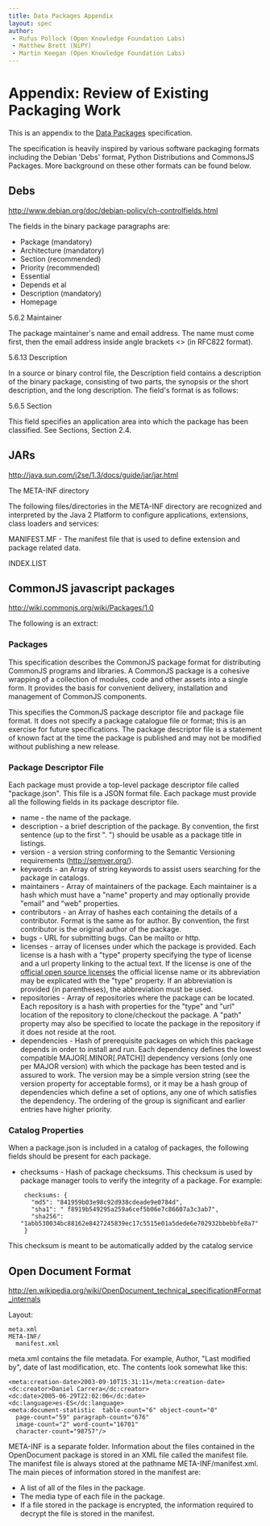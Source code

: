 ```yaml
---
title: Data Packages Appendix
layout: spec
author:
 - Rufus Pollock (Open Knowledge Foundation Labs)
 - Matthew Brett (NiPY)
 - Martin Keegan (Open Knowledge Foundation Labs)
---
```


# Appendix: Review of Existing Packaging Work

This is an appendix to the [Data Packages](/data-packages/) specification.



The specification is heavily inspired by various software packaging formats
including the Debian 'Debs' format, Python Distributions and CommonsJS
Packages. More background on these other formats can be found below.

## Debs

http://www.debian.org/doc/debian-policy/ch-controlfields.html

The fields in the binary package paragraphs are:

* Package (mandatory)
* Architecture (mandatory)
* Section (recommended)
* Priority (recommended)
* Essential
* Depends et al
* Description (mandatory)
* Homepage

5.6.2 Maintainer

The package maintainer's name and email address. The name must come first, then
the email address inside angle brackets <> (in RFC822 format).

5.6.13 Description

In a source or binary control file, the Description field contains a
description of the binary package, consisting of two parts, the synopsis or the
short description, and the long description. The field's format is as follows:

5.6.5 Section

This field specifies an application area into which the package has been
classified. See Sections, Section 2.4.

## JARs

http://java.sun.com/j2se/1.3/docs/guide/jar/jar.html

The META-INF directory

The following files/directories in the META-INF directory are recognized and
interpreted by the Java 2 Platform to configure applications, extensions, class
loaders and services:

MANIFEST.MF - The manifest file that is used to define extension and package
related data.

INDEX.LIST

## CommonJS javascript packages

http://wiki.commonjs.org/wiki/Packages/1.0

The following is an extract:

### Packages

This specification describes the CommonJS package format for distributing
CommonJS programs and libraries. A CommonJS package is a cohesive wrapping of a
collection of modules, code and other assets into a single form. It provides
the basis for convenient delivery, installation and management of CommonJS
components.

This specifies the CommonJS package descriptor file and package file format. It
does not specify a package catalogue file or format; this is an exercise for
future specifications.  The package descriptor file is a statement of known
fact at the time the package is published and may not be modified without
publishing a new release.

### Package Descriptor File

Each package must provide a top-level package descriptor file called
"package.json". This file is a JSON format file. Each package must provide all
the following fields in its package descriptor file.

* name - the name of the package.
* description - a brief description of the package. By convention, the first
  sentence (up to the first ". ") should be usable as a package title in
  listings.
* version - a version string conforming to the Semantic Versioning requirements
  (http://semver.org/).
* keywords - an Array of string keywords to assist users searching for the
  package in catalogs.
* maintainers - Array of maintainers of the package. Each maintainer is a hash
  which must have a "name" property and may optionally provide "email" and
  "web" properties.
* contributors - an Array of hashes each containing the details of a
  contributor. Format is the same as for author. By convention, the first
  contributor is the original author of the package.
* bugs - URL for submitting bugs. Can be mailto or http.
* licenses - array of licenses under which the package is provided. Each
  license is a hash with a "type" property specifying the type of license and a
  url property linking to the actual text. If the license is one of the
  [official open source licenses](http://www.opensource.org/licenses/alphabetical)
  the official license name or its abbreviation may be explicated
  with the "type" property.  If an abbreviation is provided (in parentheses),
  the abbreviation must be used.
* repositories - Array of repositories where the package can be located. Each
  repository is a hash with properties for the "type" and "url" location of the
  repository to clone/checkout the package. A "path" property may also be
  specified to locate the package in the repository if it does not reside at
  the root.
* dependencies - Hash of prerequisite packages on which this package depends in
  order to install and run. Each dependency defines the lowest compatible
  MAJOR[.MINOR[.PATCH]] dependency versions (only one per MAJOR version) with
  which the package has been tested and is assured to work. The version may be
  a simple version string (see the version property for acceptable forms), or
  it may be a hash group of dependencies which define a set of options, any one
  of which satisfies the dependency. The ordering of the group is significant
  and earlier entries have higher priority.

### Catalog Properties

When a package.json is included in a catalog of packages, the following fields
should be present for each package. 

* checksums - Hash of package checksums. This checksum is used by package
  manager tools to verify the integrity of a package. For example:

       checksums: {
         "md5": "841959b03e98c92d938cdeade9e0784d",
         "sha1": " f8919b549295a259a6cef5b06e7c86607a3c3ab7",
         "sha256": "1abb530034bc88162e8427245839ec17c5515e01a5dede6e702932bbebbfe8a7"
       }

This checksum is meant to be automatically added by the catalog service

## Open Document Format

<http://en.wikipedia.org/wiki/OpenDocument_technical_specification#Format_internals>

Layout:

    meta.xml
    META-INF/
      manifest.xml

meta.xml contains the file metadata. For example, Author, "Last modified by",
date of last modification, etc. The contents look somewhat like this:

    <meta:creation-date>2003-09-10T15:31:11</meta:creation-date>
    <dc:creator>Daniel Carrera</dc:creator>
    <dc:date>2005-06-29T22:02:06</dc:date>
    <dc:language>es-ES</dc:language>
    <meta:document-statistic  table-count="6" object-count="0"
      page-count="59" paragraph-count="676"
      image-count="2" word-count="16701"
      character-count="98757"/>

META-INF is a separate folder. Information about the files contained in the
OpenDocument package is stored in an XML file called the manifest file. The
manifest file is always stored at the pathname META-INF/manifest.xml. The main
pieces of information stored in the manifest are:

* A list of all of the files in the package.
* The media type of each file in the package.
* If a file stored in the package is encrypted, the information required to
  decrypt the file is stored in the manifest.

